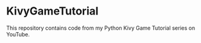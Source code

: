 # KivyGameTutorial
This repository contains code from my Python Kivy Game Tutorial series on YouTube.
